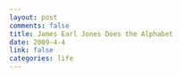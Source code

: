 ```yaml
--- 
layout: post
comments: false
title: James Earl Jones Does the Alphabet
date: 2009-4-4
link: false
categories: life
---
```

<object width="425" height="344"><param name="movie" value="http://www.youtube.com/v/WxwrVw6Vsjw&color1=0xb1b1b1&color2=0xcfcfcf&hl=en&feature=player_embedded&fs=1"></param><param name="allowFullScreen" value="true"></param><embed src="http://www.youtube.com/v/WxwrVw6Vsjw&color1=0xb1b1b1&color2=0xcfcfcf&hl=en&feature=player_embedded&fs=1" type="application/x-shockwave-flash" allowfullscreen="true" width="425" height="344"></embed></object>
